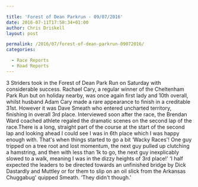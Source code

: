 ```yaml
---

title: 'Forest of Dean Parkrun - 09/07/2016'
date: 2016-07-11T17:58:34+01:00
author: Chris Driskell
layout: post

permalink: /2016/07/forest-of-dean-parkrun-09072016/
categories:

  - Race Reports
  - Road Reports
---
```

<div>
</div>

<div>
  <span >3 Striders took in the Forest of Dean Park Run on Saturday with considerable success. Rachael Cary, a regular winner of the Cheltenham Park Run but on holiday nearby, was once again first lady and 10th overall, whilst husband Adam Cary made a rare appearance to finish in a creditable 31st. However it was Dave Smeath who entered uncharted territory, finishing in overall 3rd place. Interviewed soon after the race, the Brendan Ward coached athlete regaled the dramatic scenes on the second lap of the race.There is a long, straight part of the course at the start of the second lap and looking ahead I could see I was in 6th place which I was happy enough with. That's when things started to go a bit &#8216;Wacky Races'! One guy tripped on a tree root and lost momentum, the next guy pulled up clutching a hamstring, and then with less than 1k to go, the next guy inexplicably slowed to a walk, meaning I was in the dizzy heights of 3rd place!' &#8216;I half expected the leaders to be directed towards an unfinished bridge by Dick Dastardly and Muttley or for them to slip on an oil slick from the Arkansas Chuggabug' quipped Smeath. &#8216;They didn't though.'</span>
</div>